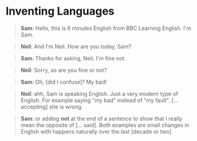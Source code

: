 
# Inventing Languages

> **Sam**: Hello, this is 6 minutes English from BBC Learning English.
I'm Sam.

> **Neil**: And I'm Neil. 
How are you today, Sam?

> **Sam**: Thanks for asking, Neil. 
I'm fine not. 

> **Neil**: Sorry, so are you fine or not?

> **Sam**: Oh, [did I confuse]? My bad!

> **Neil**: ahh, Sam is speaking English. 
Just a very modern type of English. 
For example saying "my bad" instead of "my fault". [... accepting] she is wrong.

> **Sam**: or adding __not__ at the end of a sentence to show that 
I really mean the opposite of [... said].
Both examples are small changes in English with happens naturally over the last [decade or two]
